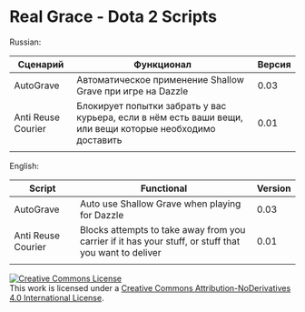 # Real Grace - Dota 2 Scripts

Russian:

Сценарий           | Функционал                                                 | Версия
-------------------|------------------------------------------------------------|--------
AutoGrave          |  Автоматическое применение Shallow Grave при игре на Dazzle|  0.03
Anti Reuse Courier |  Блокирует попытки забрать у вас курьера, если в нём есть ваши вещи, или вещи которые необходимо доставить| 0.01
                   |                                                            |
English:

Script             | Functional                                     | Version
-------------------|------------------------------------------------|--------
AutoGrave          |  Auto use Shallow Grave when playing for Dazzle| 0.03
Anti Reuse Сourier |  Blocks attempts to take away from you carrier if it has your stuff, or stuff that you want to deliver| 0.01 
                   |                                                |

<a rel="license" href="http://creativecommons.org/licenses/by-nd/4.0/"><img alt="Creative Commons License" style="border-width:0" src="https://i.creativecommons.org/l/by-nd/4.0/88x31.png" /></a><br />This work is licensed under a <a rel="license" href="http://creativecommons.org/licenses/by-nd/4.0/">Creative Commons Attribution-NoDerivatives 4.0 International License</a>.
